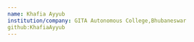 ```yaml
---
name: Khafia Ayyub
institution/company: GITA Autonomous College,Bhubaneswar
github:KhafiaAyyub
---
```

